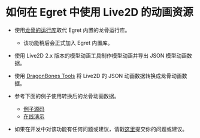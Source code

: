 # 如何在 Egret 中使用 Live2D 的动画资源

* 使用[龙骨的运行库](https://github.com/DragonBones/DragonBonesJS/tree/master/Egret/4.x/out)取代 Egret 内置的龙骨运行库。
  * 该功能稍后会正式加入 Egret 内置库。
* 使用 Live2D 2.x 版本的模型动画工具制作模型动画并导出 JSON 模型动画数据。
* 使用 [DragonBones Tools](https://github.com/DragonBones/Tools) 将 Live2D 的 JSON 动画数据转换成龙骨动画数据。
* 参考下面的例子使用转换后的龙骨动画数据。
  * [例子源码](https://github.com/DragonBones/DragonBonesJS/blob/master/Egret/Demos/src/demo/EyeTracking.ts)
  * [在线演示](https://dragonbones.github.io/demo/EyeTracking/index.html)
  
* 如果在开发中对该功能有任何问题或建议，请戳[这里](https://github.com/DragonBones/DragonBonesJS/issues)提交你的问题或建议。
